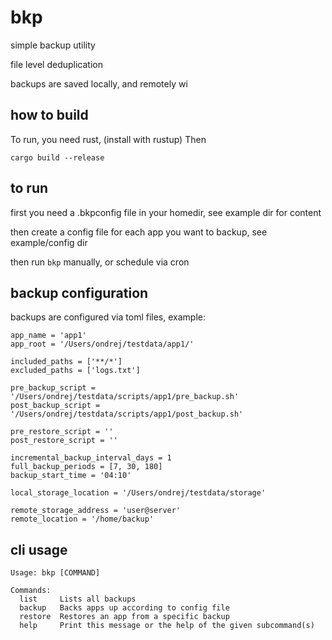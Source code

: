 # bkp

simple backup utility

file level deduplication

backups are saved locally, and remotely wi

## how to build

To run, you need rust, (install with rustup) Then

```
cargo build --release
```

## to run

first you need a .bkpconfig file in your homedir, see example dir for content

then create a config file for each app you want to backup, see example/config dir

then run `bkp` manually, or schedule via cron

## backup configuration

backups are configured via toml files, example:

```
app_name = 'app1'
app_root = '/Users/ondrej/testdata/app1/'

included_paths = ['**/*']
excluded_paths = ['logs.txt']

pre_backup_script = '/Users/ondrej/testdata/scripts/app1/pre_backup.sh'
post_backup_script = '/Users/ondrej/testdata/scripts/app1/post_backup.sh'

pre_restore_script = ''
post_restore_script = ''

incremental_backup_interval_days = 1
full_backup_periods = [7, 30, 180]
backup_start_time = '04:10'

local_storage_location = '/Users/ondrej/testdata/storage'

remote_storage_address = 'user@server'
remote_location = '/home/backup'
```

## cli usage

```
Usage: bkp [COMMAND]

Commands:
  list     Lists all backups
  backup   Backs apps up according to config file
  restore  Restores an app from a specific backup
  help     Print this message or the help of the given subcommand(s)
```
